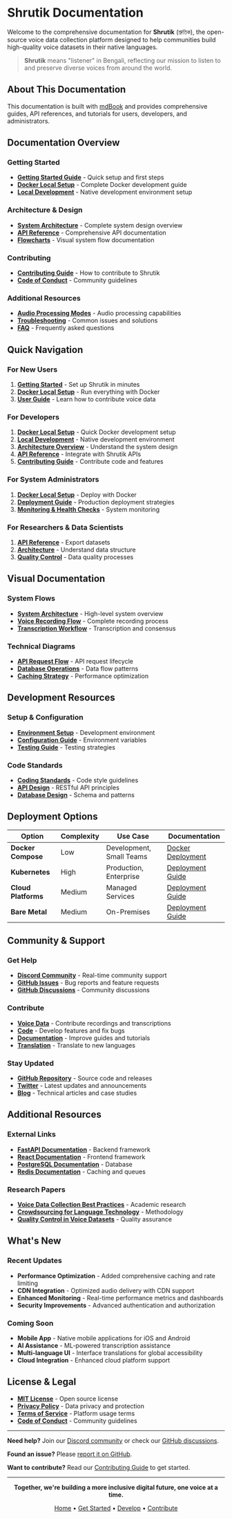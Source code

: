 # Shrutik Documentation

Welcome to the comprehensive documentation for **Shrutik** (শ্রুতিক), the open-source voice data collection platform designed to help communities build high-quality voice datasets in their native languages.

> **Shrutik** means "listener" in Bengali, reflecting our mission to listen to and preserve diverse voices from around the world.

## About This Documentation

This documentation is built with [mdBook](https://rust-lang.github.io/mdBook/) and provides comprehensive guides, API references, and tutorials for users, developers, and administrators.

## Documentation Overview

### Getting Started
- **[Getting Started Guide](getting-started.md)** - Quick setup and first steps
- **[Docker Local Setup](docker-local-setup.md)** - Complete Docker development guide
- **[Local Development](local-development.md)** - Native development environment setup

### Architecture & Design
- **[System Architecture](architecture.md)** - Complete system design overview
- **[API Reference](api-reference.md)** - Comprehensive API documentation
- **[Flowcharts](flowcharts/)** - Visual system flow documentation

### Contributing
- **[Contributing Guide](contributing.md)** - How to contribute to Shrutik
- **[Code of Conduct](../CODE_OF_CONDUCT.md)** - Community guidelines

### Additional Resources
- **[Audio Processing Modes](AUDIO_PROCESSING_MODES.md)** - Audio processing capabilities
- **[Troubleshooting](troubleshooting.md)** - Common issues and solutions
- **[FAQ](faq.md)** - Frequently asked questions

## Quick Navigation

### For New Users
1. **[Getting Started](getting-started.md)** - Set up Shrutik in minutes
2. **[Docker Local Setup](docker-local-setup.md)** - Run everything with Docker
3. **[User Guide](getting-started.md#first-steps)** - Learn how to contribute voice data

### For Developers
1. **[Docker Local Setup](docker-local-setup.md)** - Quick Docker development setup
2. **[Local Development](local-development.md)** - Native development environment
3. **[Architecture Overview](architecture.md)** - Understand the system design
4. **[API Reference](api-reference.md)** - Integrate with Shrutik APIs
5. **[Contributing Guide](contributing.md)** - Contribute code and features

### For System Administrators
1. **[Docker Local Setup](docker-local-setup.md)** - Deploy with Docker
2. **[Deployment Guide](deployment-guide.md)** - Production deployment strategies
3. **[Monitoring & Health Checks](docker-deployment.md#monitoring-and-logging)** - System monitoring

### For Researchers & Data Scientists
1. **[API Reference](api-reference.md#export-api)** - Export datasets
2. **[Architecture](architecture.md#data-architecture)** - Understand data structure
3. **[Quality Control](architecture.md#consensus-algorithm)** - Data quality processes

## Visual Documentation

### System Flows
- **[System Architecture](flowcharts/system-architecture.md)** - High-level system overview
- **[Voice Recording Flow](flowcharts/voice-recording-flow.md)** - Complete recording process
- **[Transcription Workflow](flowcharts/transcription-workflow.md)** - Transcription and consensus

### Technical Diagrams
- **[API Request Flow](flowcharts/api-request-flow.md)** - API request lifecycle
- **[Database Operations](flowcharts/database-operations.md)** - Data flow patterns
- **[Caching Strategy](flowcharts/caching-strategy.md)** - Performance optimization

## Development Resources

### Setup & Configuration
- **[Environment Setup](local-development.md#setup-instructions)** - Development environment
- **[Configuration Guide](local-development.md#development-configuration)** - Environment variables
- **[Testing Guide](contributing.md#testing-guidelines)** - Testing strategies

### Code Standards
- **[Coding Standards](contributing.md#coding-standards)** - Code style guidelines
- **[API Design](architecture.md#api-design)** - RESTful API principles
- **[Database Design](architecture.md#data-architecture)** - Schema and patterns

## Deployment Options

| Option | Complexity | Use Case | Documentation |
|--------|------------|----------|---------------|
| **Docker Compose** | Low | Development, Small Teams | [Docker Deployment](docker-deployment.md) |
| **Kubernetes** | High | Production, Enterprise | [Deployment Guide](deployment-guide.md#kubernetes-deployment) |
| **Cloud Platforms** | Medium | Managed Services | [Deployment Guide](deployment-guide.md#cloud-platform-deployments) |
| **Bare Metal** | Medium | On-Premises | [Deployment Guide](deployment-guide.md#bare-metal-deployment) |

## Community & Support

### Get Help
- **[Discord Community](https://discord.gg/9hZ9eW8ARk)** - Real-time community support
- **[GitHub Issues](https://github.com/Onuronon-lab/Shrutik/issues)** - Bug reports and feature requests
- **[GitHub Discussions](https://github.com/Onuronon-lab/Shrutik/discussions)** - Community discussions

### Contribute
- **[Voice Data](contributing.md#voice-data-contribution)** - Contribute recordings and transcriptions
- **[Code](contributing.md#code-contribution)** - Develop features and fix bugs
- **[Documentation](contributing.md#documentation)** - Improve guides and tutorials
- **[Translation](contributing.md#internationalization)** - Translate to new languages

### Stay Updated
- **[GitHub Repository](https://github.com/Onuronon-lab/Shrutik)** - Source code and releases
- **[Twitter](https://twitter.com/ShrutikVoice)** - Latest updates and announcements
- **[Blog](https://blog.shrutik.org)** - Technical articles and case studies

## Additional Resources

### External Links
- **[FastAPI Documentation](https://fastapi.tiangolo.com/)** - Backend framework
- **[React Documentation](https://reactjs.org/)** - Frontend framework
- **[PostgreSQL Documentation](https://www.postgresql.org/docs/)** - Database
- **[Redis Documentation](https://redis.io/documentation)** - Caching and queues

### Research Papers
- **[Voice Data Collection Best Practices](https://example.com/paper1)** - Academic research
- **[Crowdsourcing for Language Technology](https://example.com/paper2)** - Methodology
- **[Quality Control in Voice Datasets](https://example.com/paper3)** - Quality assurance

## What's New

### Recent Updates
- **Performance Optimization** - Added comprehensive caching and rate limiting
- **CDN Integration** - Optimized audio delivery with CDN support
- **Enhanced Monitoring** - Real-time performance metrics and dashboards
- **Security Improvements** - Advanced authentication and authorization

### Coming Soon
- **Mobile App** - Native mobile applications for iOS and Android
- **AI Assistance** - ML-powered transcription assistance
- **Multi-language UI** - Interface translations for global accessibility
- **Cloud Integration** - Enhanced cloud platform support

## License & Legal

- **[MIT License](../LICENSE)** - Open source license
- **[Privacy Policy](privacy-policy.md)** - Data privacy and protection
- **[Terms of Service](terms-of-service.md)** - Platform usage terms
- **[Code of Conduct](../CODE_OF_CONDUCT.md)** - Community guidelines

---

**Need help?** Join our [Discord community](https://discord.gg/9hZ9eW8ARk) or check our [GitHub discussions](https://github.com/Onuronon-lab/Shrutik/discussions).

**Found an issue?** Please [report it on GitHub](https://github.com/Onuronon-lab/Shrutik/issues/new).

**Want to contribute?** Read our [Contributing Guide](contributing.md) to get started.

---

<div align="center">

**Together, we're building a more inclusive digital future, one voice at a time.**

[Home](../README.md) • [Get Started](getting-started.md) • [Develop](local-development.md) • [Contribute](contributing.md)

</div>